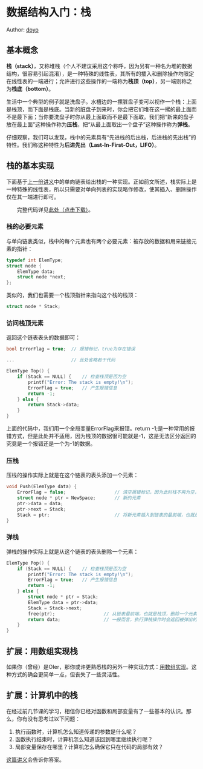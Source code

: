 # 数据结构入门：栈

Author: [doyo](https://github.com/doyo2024)

## 基本概念

**栈（stack）**，又称堆栈（个人不建议采用这个称呼，因为另有一种名为堆的数据结构，很容易引起混淆），是一种特殊的线性表，其所有的插入和删除操作均限定在线性表的一端进行；允许进行这些操作的一端称为**栈顶（top）**，另一端则称之为**栈底（bottom）**。

生活中一个典型的例子就是洗盘子。水槽边的一摞脏盘子变可以视作一个栈：上面是栈顶，而下面是栈底。当新的脏盘子到来时，你会把它们堆在这一摞的最上面而不是最下面；当你要洗盘子时你从最上面取而不是最下面取。我们把“新来的盘子放在最上面”这种操作称为**压栈**，把“从最上面取出一个盘子”这种操作称为**弹栈**。

仔细观察，我们可以发现，栈中的元素具有“先进栈的后出栈，后进栈的先出栈”的特性。我们称这种特性为**后进先出（Last-In-First-Out，LIFO）**。

## 栈的基本实现

下面基于[上一份讲义](https://ucas-ctf.github.io/posts/2024/2_advanced_C/ds_s1)中的单向链表给出栈的一种实现。正如前文所述，栈实际上是一种特殊的线性表，所以只需要对单向列表的实现略作修改，使其插入、删除操作仅在其一端进行即可。

&emsp;&emsp;完整代码详见<a href="https://ucas-ctf.github.io/posts/2024/2_advanced_C/code/ds_s2/stack.c" download="stack.c">此处（点击下载）</a>。

### 栈的必要元素

与单向链表类似，栈中的每个元素也有两个必要元素：被存放的数据和用来链接元素的指针：

```c
typedef int ElemType;
struct node {
    ElemType data;
    struct node *next;
};
```

类似的，我们也需要一个栈顶指针来指向这个栈的栈顶：

```c
struct node * Stack;
```

### 访问栈顶元素

返回这个链表表头的数据即可：

```c
bool ErrorFlag = true;  // 报错标记，true为存在错误

...                     // 此处省略若干代码

ElemType Top() {
    if (Stack == NULL) {    // 检查栈顶是否为空
        printf("Error: The stack is empty!\n");
        ErrorFlag = true;   // 产生报错信息
        return -1;
    } else {
        return Stack->data;
    }
}
```

上面的代码中，我们用一个全局变量ErrorFlag来报错。return -1;是一种常用的报错方式，但是此处并不适用，因为栈顶的数据很可能就是-1，这是无法区分返回的究竟是一个报错还是一个为-1的数据。


### 压栈

压栈的操作实际上就是在这个链表的表头添加一个元素：

```c
void Push(ElemType data) {
    ErrorFlag = false;                  // 清空报错标记，因为此时栈不再为空，因而也不会触发报错
    struct node * ptr = NewSpace;       // 新的元素
    ptr->data = data;
    ptr->next = Stack;
    Stack = ptr;                        // 将新元素插入到链表的最前端，也就是栈顶
}
```

### 弹栈

弹栈的操作实际上就是从这个链表的表头删除一个元素：

```c
ElemType Pop() {
    if (Stack == NULL) {    // 检查栈顶是否为空
        printf("Error: The stack is empty!\n");
        ErrorFlag = true;   // 产生报错信息
        return -1;
    } else {
        struct node * ptr = Stack; 
        ElemType data = ptr->data;
        Stack = Stack->next;
        free(ptr);                  // 从链表最前端，也就是栈顶，删除一个元素
        return data;                // 一般而言，执行弹栈操作时会返回被弹出的数据
    }
}
```

## 扩展：用数组实现栈

如果你（曾经）是OIer，那你或许更熟悉栈的另外一种实现方式：[用数组实现](https://ucas-ctf.github.io/posts/2024/2_advanced_C/ds_ex2)。这种方式的确会更简单一点，但丧失了一些灵活性。

## 扩展：计算机中的栈

在经过前几节课的学习，相信你已经对函数和局部变量有了一些基本的认识。那么，你有没有思考过以下问题：

1. 执行函数时，计算机怎么知道传递的参数是什么呢？
2. 函数执行结束时，计算机怎么知道该回到哪里继续执行呢？
3. 局部变量保存在哪里？计算机怎么确保它只在代码的局部有效？

[这篇讲义](https://ucas-ctf.github.io/posts/2024/2_advanced_C/ds_ex3)会告诉你答案。